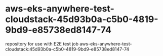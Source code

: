 # aws-eks-anywhere-test-cloudstack-45d93b0a-c5b0-4819-9bd9-e85738ed8147-74
repository for use with E2E test job aws-eks-anywhere-test-cloudstack:45d93b0a-c5b0-4819-9bd9-e85738ed8147-74
